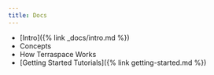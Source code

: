 ```yaml
---
title: Docs
---
```


* [Intro]({% link _docs/intro.md %})
* Concepts
* How Terraspace Works
* [Getting Started Tutorials]({% link getting-started.md %})
